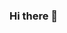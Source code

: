 


### Hi there 👋

<!--
**Narvane/narvane** is a ✨ _special_ ✨ repository because its `README.md` (this file) appears on your GitHub profile.

Here are some ideas to get you started:

- 🔭 I’m currently working on ...
- 🌱 I’m currently learning ...
- 👯 I’m looking to collaborate on ...
- 🤔 I’m looking for help with ...
- 💬 Ask me about ...
- 📫 How to reach me: ...
- 😄 Pronouns: ...
- ⚡ Fun fact: ...
Main Project: my-routine

Hello!
If you here to see my repositories, they are organized into tags, like this:

**Type**

- large-project
- small-project
- just-for-learn
- prove-of-concept

**Status**

- currently-active
- abandoned

To filter, simply type these terms into the filter.
-->
